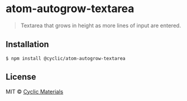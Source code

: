 # atom-autogrow-textarea

> Textarea that grows in height as more lines of input are entered.

## Installation

```shell
$ npm install @cyclic/atom-autogrow-textarea
```

## License

MIT © [Cyclic Materials](http://github.com/CyclicMaterials) 
